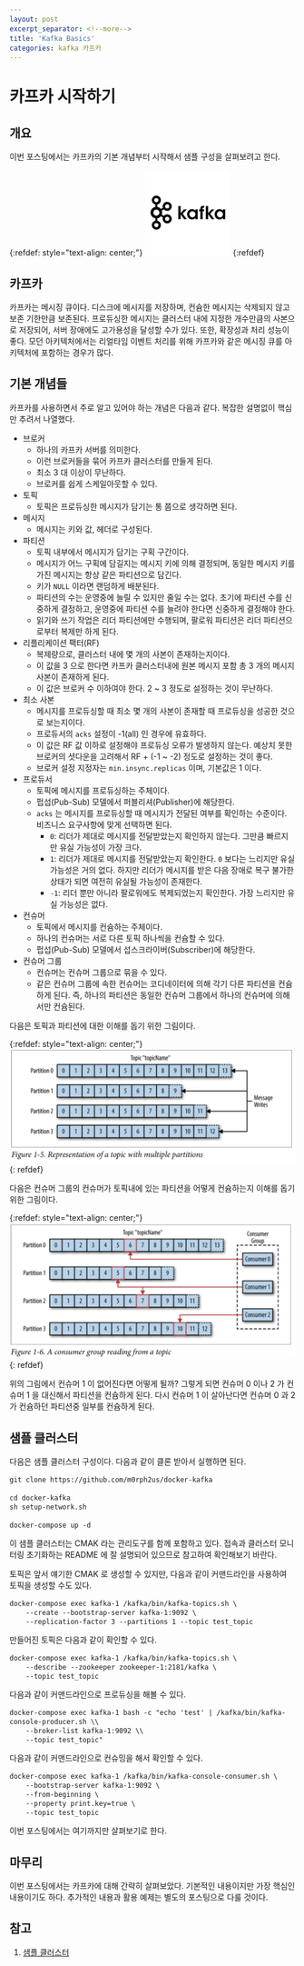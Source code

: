 ```yaml
---
layout: post
excerpt_separator: <!--more-->
title: 'Kafka Basics'
categories: kafka 카프카 
---
```


# 카프카 시작하기
## 개요

이번 포스팅에서는 카프카의 기본 개념부터 시작해서 샘플 구성을 살펴보려고 한다.

{:refdef: style="text-align: center;"}
![architecture](/assets/kafka.png)
{:refdef}
<!--more-->

## 카프카

카프카는 메시징 큐이다. 디스크에 메시지를 저장하며, 컨슘한 메시지는 삭제되지 않고 보존 기한만큼 보존된다. 프로듀싱한 메시지는 클러스터 내에 지정한 개수만큼의 
사본으로 저장되어, 서버 장애에도 고가용성을 달성할 수가 있다. 또한, 확장성과 처리 성능이 좋다. 모던 아키텍처에서는 리얼타임 이벤트 처리를 위해 카프카와 같은 
메시징 큐를 아키텍처에 포함하는 경우가 많다.

## 기본 개념들
 
카프카를 사용하면서 주로 알고 있어야 하는 개념은 다음과 같다. 복잡한 설명없이 핵심만 추려서 나열했다.

* 브로커
    * 하나의 카프카 서버를 의미한다.
    * 이런 브로커들을 묶어 카프카 클러스터를 만들게 된다.
    * 최소 3 대 이상이 무난하다.
    * 브로커를 쉽게 스케일아웃할 수 있다.
* 토픽
    * 토픽은 프로듀싱한 메시지가 담기는 통 쯤으로 생각하면 된다.
* 메시지
    * 메시지는 키와 값, 헤더로 구성된다.
* 파티션
    * 토픽 내부에서 메시지가 담기는 구획 구간이다.
    * 메시지가 어느 구획에 담길지는 메시지 키에 의해 결정되며, 동일한 메시지 키를 가진 메시지는 항상 같은 파티션으로 담긴다.
    * 키가 `NULL` 이라면 랜덤하게 배분된다.
    * 파티션의 수는 운영중에 늘릴 수 있지만 줄일 수는 없다. 초기에 파티션 수를 신중하게 결정하고, 운영중에 파티션 수를 늘려야 한다면 신중하게 결정해야 한다.
    * 읽기와 쓰기 작업은 리더 파티션에만 수행되며, 팔로워 파티션은 리더 파티션으로부터 복제만 하게 된다.
* 리플리케이션 팩터(RF)
    * 복제량으로, 클러스터 내에 몇 개의 사본이 존재하는지이다.
    * 이 값을 3 으로 한다면 카프카 클러스터내에 원본 메시지 포함 총 3 개의 메시지 사본이 존재하게 된다.
    * 이 값은 브로커 수 이하여야 한다. 2 ~ 3 정도로 설정하는 것이 무난하다. 
* 최소 사본
    * 메시지를 프로듀싱할 때 최소 몇 개의 사본이 존재할 때 프로듀싱을 성공한 것으로 보는지이다.
    * 프로듀서의 `acks` 설정이 -1(all) 인 경우에 유효하다.
    * 이 값은 RF 값 이하로 설정해야 프로듀싱 오류가 발생하지 않는다. 예상치 못한 브로커의 셧다운을 고려해서 RF + (-1 ~ -2) 정도로 설정하는 것이 좋다.
    * 브로커 설정 지정자는 `min.insync.replicas` 이며, 기본값은 1 이다.
* 프로듀서
    * 토픽에 메시지를 프로듀싱하는 주체이다. 
    * 펍섭(Pub-Sub) 모델에서 퍼블리셔(Publisher)에 해당한다.
    * `acks` 는 메시지를 프로듀싱할 때 메시지가 전달된 여부를 확인하는 수준이다. 비즈니스 요구사항에 맞게 선택하면 된다.
        * `0`: 리더가 제대로 메시지를 전달받았는지 확인하지 않는다. 그만큼 빠르지만 유실 가능성이 가장 크다.
        * `1`: 리더가 제대로 메시지를 전달받았는지 확인한다. `0` 보다는 느리지만 유실 가능성은 거의 없다. 하지만 리더가 메시지를 받은 다음 장애로 복구 
        불가한 상태가 되면 여전히 유실될 가능성이 존재한다.
        * `-1`: 리더 뿐만 아니라 팔로워에도 복제되었는지 확인한다. 가장 느리지만 유실 가능성은 없다.
* 컨슈머
    * 토픽에서 메시지를 컨슘하는 주체이다.
    * 하나의 컨슈머는 서로 다른 토픽 하나씩을 컨슘할 수 있다.
    * 펍섭(Pub-Sub) 모델에서 섭스크라이버(Subscriber)에 해당한다.
* 컨슈머 그룹
    * 컨슈머는 컨슈머 그룹으로 묶을 수 있다.
    * 같은 컨슈머 그룹에 속한 컨슈머는 코디네이터에 의해 각기 다른 파티션을 컨슘하게 된다. 즉, 하나의 파티션은 동일한 컨슈머 그룹에서 하나의 컨슈머에 의해서만 
    컨슘된다.

다음은 토픽과 파티션에 대한 이해를 돕기 위한 그림이다.

{:refdef: style="text-align: center;"}
![architecture](/assets/topic-partition.png)
{: refdef}

다음은 컨슈머 그룹의 컨슈머가 토픽내에 있는 파티션을 어떻게 컨슘하는지 이해를 돕기 위한 그림이다.

{:refdef: style="text-align: center;"}
![architecture](/assets/consumer-group.png)
{: refdef}

위의 그림에서 컨슈머 1 이 없어진다면 어떻게 될까? 그렇게 되면 컨슈머 0 이나 2 가 컨슈머 1 을 대신해서 파티션을 컨슘하게 된다. 다시 컨슈머 1 이 살아난다면 
컨슈머 0 과 2 가 컨슘하던 파티션중 일부를 컨슘하게 된다.

## 샘플 클러스터

다음은 샘플 클러스터 구성이다. 다음과 같이 클론 받아서 실행하면 된다.

```shell
git clone https://github.com/m0rph2us/docker-kafka

cd docker-kafka
sh setup-network.sh

docker-compose up -d
```

이 샘플 클러스터는 CMAK 라는 관리도구를 함께 포함하고 있다. 접속과 클러스터 모니터링 초기화하는 README 에 잘 설명되어 있으므로 참고하여 확인해보기 바란다.

토픽은 앞서 얘기한 CMAK 로 생성할 수 있지만, 다음과 같이 커맨드라인을 사용하여 토픽을 생성할 수도 있다.

```shell
docker-compose exec kafka-1 /kafka/bin/kafka-topics.sh \
    --create --bootstrap-server kafka-1:9092 \
    --replication-factor 3 --partitions 1 --topic test_topic
```

만들어진 토픽은 다음과 같이 확인할 수 있다.

```shell
docker-compose exec kafka-1 /kafka/bin/kafka-topics.sh \
    --describe --zookeeper zookeeper-1:2181/kafka \
    --topic test_topic
```

다음과 같이 커맨드라인으로 프로듀싱을 해볼 수 있다.

```shell
docker-compose exec kafka-1 bash -c "echo 'test' | /kafka/bin/kafka-console-producer.sh \\
    --broker-list kafka-1:9092 \\
    --topic test_topic"
```

다음과 같이 커맨드라인으로 컨슈밍을 해서 확인할 수 있다.

```shell
docker-compose exec kafka-1 /kafka/bin/kafka-console-consumer.sh \
    --bootstrap-server kafka-1:9092 \
    --from-beginning \
    --property print.key=true \
    --topic test_topic
```

이번 포스팅에서는 여기까지만 살펴보기로 한다.

## 마무리

이번 포스팅에서는 카프카에 대해 간략히 살펴보았다. 기본적인 내용이지만 가장 핵심인 내용이기도 하다. 추가적인 내용과 활용 예제는 별도의 포스팅으로 다룰 것이다.

## 참고

1. [샘플 클러스터](https://github.com/m0rph2us/docker-kafka)
